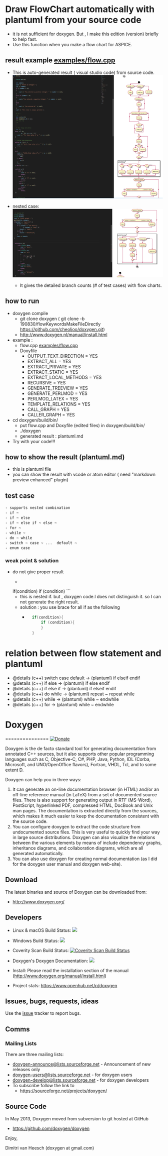 # Draw FlowChart automatically with plantuml from your source code
- it is not sufficient for doxygen. But , I make this edition (version) briefly to help fast.
- Use this function when you make a flow chart for ASPICE.

## result example [examples/flow.cpp](./examples/flow.cpp)

- This is auto-generated result ( visual studio code) from source code.
![Result1](./doc/FC1.png)

- nested case:
![Result2](./doc/FC2.png)


	- It gives the detailed branch counts (# of test cases) with flow charts.  

## how to run

- doxygen compile 
    - git clone doxygen   ( git clone -b  190830/flowKeywordsMakeFileDirectly  https://github.com/cheoljoo/doxygen.git)
    - http://www.doxygen.nl/manual/install.html
- example : 
    - flow.cpp [examples/flow.cpp](./examples/flow.cpp)
    - Doxyfile
		- OUTPUT_TEXT_DIRECTION  = YES
		- EXTRACT_ALL            = YES
		- EXTRACT_PRIVATE        = YES
		- EXTRACT_STATIC         = YES
		- EXTRACT_LOCAL_METHODS  = YES
		- RECURSIVE              = YES
		- GENERATE_TREEVIEW      = YES
		- GENERATE_PERLMOD       = YES
		- PERLMOD_LATEX          = YES
		- TEMPLATE_RELATIONS     = YES
		- CALL_GRAPH             = YES
		- CALLER_GRAPH           = YES
- cd doxygen/build/bin/ 
    - put flow.cpp and Doxyfile (edited files) in doxygen/build/bin/
    - ./doxygen
    - generated result : plantuml.md 
- Try with your code!!!

## how to show the result (plantuml.md)
- this is plantuml file
- you can show the result with vcode or atom editor ( need "markdown preview enhanced" plugin)


## test case 
    - supports nested combination
    - if ~
    - if ~ else
    - if ~ else if ~ else ~
    - for ~
    - while ~
    - do ~ while
    - switch ~ case ~ ...  default ~
    - enum case

### weak point & solution
- do not give proper result
	- ```cpp
    if(condition)
        if (condition)
		```
    - this is nested if. but , doxygen code.l does not distinguish it. so I can not generate the right result.
    - solution : you use brace for all if as the following
    	- ```cpp
    		if(condition){
        		if (condition){
        		}
    		}
    		```


# relation between flow statement and plantuml
 * @details (c++) switch case default -> (plantuml) if elseif  endif
 * @details (c++) if else     -> (plantuml) if else endif
 * @details (c++) if else if  -> (plantuml) if elseif  endif
 * @details (c++) do while    -> (plantuml) repeat ~ repeat while
 * @details (c++) while       -> (plantuml) while ~ endwhile
 * @details (c++) for         -> (plantuml) while ~ endwhile







# Doxygen
===============
[![Donate](https://img.shields.io/badge/Donate-PayPal-green.svg)](https://www.paypal.com/cgi-bin/webscr?cmd=_s-xclick&hosted_button_id=9HHLRBCC8B2B8)

Doxygen is the de facto standard tool for generating documentation from
annotated C++ sources, but it also supports other popular programming
languages such as C, Objective-C, C#, PHP, Java, Python, IDL
(Corba, Microsoft, and UNO/OpenOffice flavors), Fortran, VHDL, Tcl,
and to some extent D.

Doxygen can help you in three ways:

1. It can generate an on-line documentation browser (in HTML) and/or an
   off-line reference manual (in LaTeX) from a set of documented source files.
   There is also support for generating output in RTF (MS-Word), PostScript,
   hyperlinked PDF, compressed HTML, DocBook and Unix man pages.
   The documentation is extracted directly from the sources, which makes
   it much easier to keep the documentation consistent with the source code.
2. You can configure doxygen to extract the code structure from undocumented
   source files. This is very useful to quickly find your way in large
   source distributions. Doxygen can also visualize the relations between
   the various elements by means of include dependency graphs, inheritance
   diagrams, and collaboration diagrams, which are all generated automatically.
3. You can also use doxygen for creating normal documentation (as I did for
   the doxygen user manual and doxygen web-site).

Download
---------
The latest binaries and source of Doxygen can be downloaded from:
* http://www.doxygen.org/

Developers
---------
* Linux & macOS Build Status: <a href="https://travis-ci.org/doxygen/doxygen"><img src="https://secure.travis-ci.org/doxygen/doxygen.png?branch=master"/></a>
* Windows Build Status: <a href="https://ci.appveyor.com/project/doxygen/doxygen"><img src="https://ci.appveyor.com/api/projects/status/github/doxygen/doxygen"/></a>

* Coverity Scan Build Status: <a href="https://scan.coverity.com/projects/2860"> <img alt="Coverity Scan Build Status" src="https://scan.coverity.com/projects/2860/badge.svg"/> </a>

* Doxygen's Doxygen Documentation: <a href="https://codedocs.xyz/doxygen/doxygen/"><img src="https://codedocs.xyz/doxygen/doxygen.svg"/></a>

* Install: Please read the installation section of the manual (http://www.doxygen.org/manual/install.html)

* Project stats: https://www.openhub.net/p/doxygen

Issues, bugs, requests, ideas
----------------------------------
Use the [issue](https://github.com/doxygen/doxygen/issues) tracker to report bugs.

Comms
----------------------------------
### Mailing Lists ###

There are three mailing lists:

* doxygen-announce@lists.sourceforge.net     - Announcement of new releases only
* doxygen-users@lists.sourceforge.net        - for doxygen users
* doxygen-develop@lists.sourceforge.net      - for doxygen developers
* To subscribe follow the link to
    * https://sourceforge.net/projects/doxygen/

Source Code
----------------------------------
In May 2013, Doxygen moved from
subversion to git hosted at GitHub
* https://github.com/doxygen/doxygen

Enjoy,

Dimitri van Heesch (doxygen at gmail.com)
